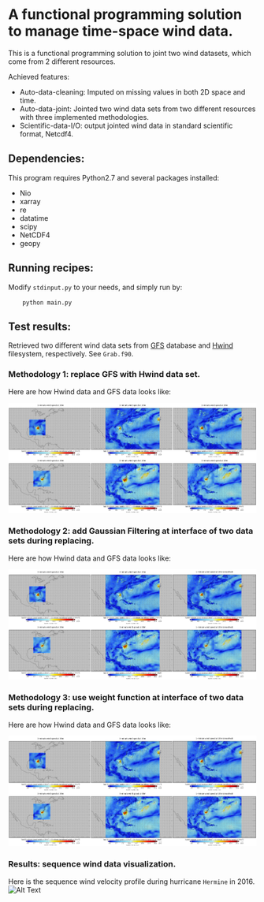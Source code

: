 # A functional programming solution to manage time-space wind data.

This is a functional programming solution to joint two wind datasets, which come from 2 different resources. 

Achieved features: 
* Auto-data-cleaning: Imputed on missing values in both 2D space and time. 
* Auto-data-joint: Jointed two wind data sets from two different resources with three implemented methodologies.
* Scientific-data-I/O: output jointed wind data in standard scientific format, Netcdf4. 

## Dependencies:

This program requires Python2.7 and several packages installed: 

- Nio
- xarray
- re
- datatime
- scipy
- NetCDF4
- geopy

## Running recipes:

Modify `stdinput.py` to your needs, and simply run by:

        python main.py


## Test results:

Retrieved two different wind data sets from [GFS](https://www.ncdc.noaa.gov/data-access/model-data/model-datasets/global-forcast-system-gfs) database and [Hwind](http://www.rms.com/models/hwind) filesystem, respectively. See `Grab.f90`.

### Methodology 1: replace GFS with Hwind data set.
Here are how Hwind data and GFS data looks like:
<p align="center">
<img src="/doc/use_direct.png">
</p>


### Methodology 2: add Gaussian Filtering at interface of two data sets during replacing.
Here are how Hwind data and GFS data looks like:
<p align="center">
<img src="/doc/use_gaussian.png">
</p>


### Methodology 3: use weight function at interface of two data sets during replacing.
Here are how Hwind data and GFS data looks like:
<p align="center">
<img src="/doc/use_weight.png">
</p>


### Results: sequence wind data visualization.
Here is the sequence wind velocity profile during hurricane `Hermine` in 2016.
![Alt Text](https://github.com/cc636489/wind-data-management/raw/master/doc/wind_velocity_sequance_data.gif)



